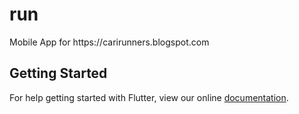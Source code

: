 # run

Mobile App for https:&#x2F;&#x2F;carirunners.blogspot.com

## Getting Started

For help getting started with Flutter, view our online
[documentation](https://flutter.io/).
